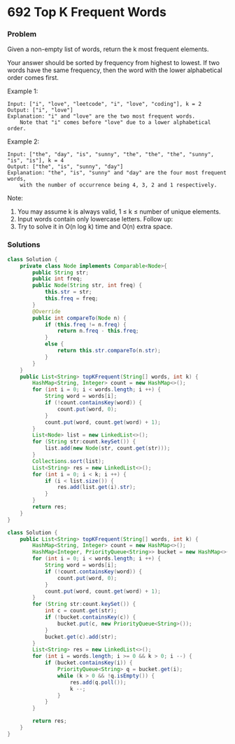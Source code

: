 # 692 Top K Frequent Words

### Problem
Given a non-empty list of words, return the k most frequent elements.

Your answer should be sorted by frequency from highest to lowest. If two words have the same frequency, then the word with the lower alphabetical order comes first.

Example 1:
```
Input: ["i", "love", "leetcode", "i", "love", "coding"], k = 2
Output: ["i", "love"]
Explanation: "i" and "love" are the two most frequent words.
    Note that "i" comes before "love" due to a lower alphabetical order.
```
Example 2:
```
Input: ["the", "day", "is", "sunny", "the", "the", "the", "sunny", "is", "is"], k = 4
Output: ["the", "is", "sunny", "day"]
Explanation: "the", "is", "sunny" and "day" are the four most frequent words,
    with the number of occurrence being 4, 3, 2 and 1 respectively.
```
Note:
1. You may assume k is always valid, 1 ≤ k ≤ number of unique elements.
2. Input words contain only lowercase letters.
Follow up:
1. Try to solve it in O(n log k) time and O(n) extra space.

### Solutions
```java
class Solution {
    private class Node implements Comparable<Node>{
        public String str;
        public int freq;
        public Node(String str, int freq) {
            this.str = str;
            this.freq = freq;
        }
        @Override
        public int compareTo(Node n) {
            if (this.freq != n.freq) {
                return n.freq - this.freq;
            }
            else {
                return this.str.compareTo(n.str);
            }
        }
    }
    public List<String> topKFrequent(String[] words, int k) {
        HashMap<String, Integer> count = new HashMap<>();
        for (int i = 0; i < words.length; i ++) {
            String word = words[i];
            if (!count.containsKey(word)) {
                count.put(word, 0);
            }
            count.put(word, count.get(word) + 1);
        }
        List<Node> list = new LinkedList<>();
        for (String str:count.keySet()) {
            list.add(new Node(str, count.get(str)));
        }
        Collections.sort(list);
        List<String> res = new LinkedList<>();
        for (int i = 0; i < k; i ++) {
            if (i < list.size()) {
                res.add(list.get(i).str);
            }
        }
        return res;
    }
}
```

```java
class Solution {
    public List<String> topKFrequent(String[] words, int k) {
        HashMap<String, Integer> count = new HashMap<>();
        HashMap<Integer, PriorityQueue<String>> bucket = new HashMap<>();
        for (int i = 0; i < words.length; i ++) {
            String word = words[i];
            if (!count.containsKey(word)) {
                count.put(word, 0);
            }
            count.put(word, count.get(word) + 1);
        }
        for (String str:count.keySet()) {
            int c = count.get(str);
            if (!bucket.containsKey(c)) {
                bucket.put(c, new PriorityQueue<String>());
            }
            bucket.get(c).add(str);
        }
        List<String> res = new LinkedList<>();
        for (int i = words.length; i >= 0 && k > 0; i --) {
            if (bucket.containsKey(i)) {
                PriorityQueue<String> q = bucket.get(i);
                while (k > 0 && !q.isEmpty()) {
                    res.add(q.poll());
                    k --;
                }
            }
        }

        return res;
    }
}
```
